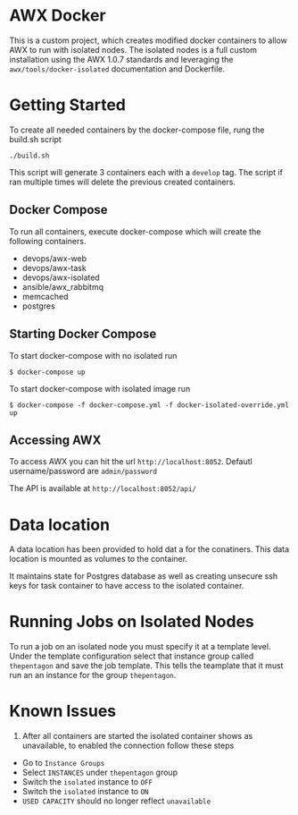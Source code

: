 # AWX Docker

This is a custom project, which creates modified docker containers to allow AWX
to run with isolated nodes. The isolated nodes is a full custom installation
using the AWX 1.0.7 standards and leveraging the `awx/tools/docker-isolated`
documentation and Dockerfile.

# Getting Started

To create all needed containers by the docker-compose file, rung the build.sh
script

`./build.sh`

This script will generate 3 containers each with a `develop` tag. The script
if ran multiple times will delete the previous created containers.

## Docker Compose

To run all containers, execute docker-compose which will create the following
containers.

- devops/awx-web
- devops/awx-task
- devops/awx-isolated
- ansible/awx_rabbitmq
- memcached
- postgres

##  Starting Docker Compose

To start docker-compose with no isolated run
```console
$ docker-compose up
```

To start docker-compose with isolated image run
```console
$ docker-compose -f docker-compose.yml -f docker-isolated-override.yml up
```

## Accessing AWX

To access AWX you can hit the url `http://localhost:8052`. Defautl username/password
are `admin/password`

The API is available at `http://localhost:8052/api/`

# Data location

A data location has been provided to hold dat a for the conatiners. This data
location is mounted as volumes to the container.

It maintains state for Postgres database as well as creating unsecure ssh keys
for task container to have access to the isolated container.

# Running Jobs on Isolated Nodes

To run a job on an isolated node you must specify it at a template level. Under the
template configuration select that instance group called `thepentagon` and save the
job template. This tells the teamplate that it must run an an instance for the group
`thepentagon`.

# Known Issues

1. After all containers are started the isolated container shows as unavailable, to
enabled the connection follow these steps
  - Go to `Instance Groups`
  - Select `INSTANCES` under `thepentagon` group
  - Switch the `isolated` instance to `OFF`
  - Switch the `isolated` instance to `ON`
  - `USED CAPACITY` should no longer reflect `unavailable`
